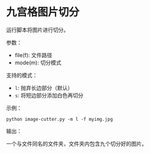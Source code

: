 # 九宫格图片切分

运行脚本将图片进行切分。

参数：

* file(f): 文件路径
* mode(m): 切分模式



支持的模式：

* `l`: 抛弃长边部分（默认）
* `s`: 将短边部分添加白色再切分



示例：

```
python image-cutter.py -m l -f myimg.jpg
```



输出：

一个与文件同名的文件夹，文件夹内包含九个切分好的图片。